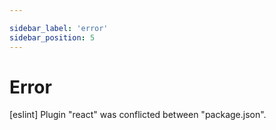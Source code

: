 ```yaml
---

sidebar_label: 'error'
sidebar_position: 5
---
```

# Error

[eslint] Plugin "react" was conflicted between "package.json".
